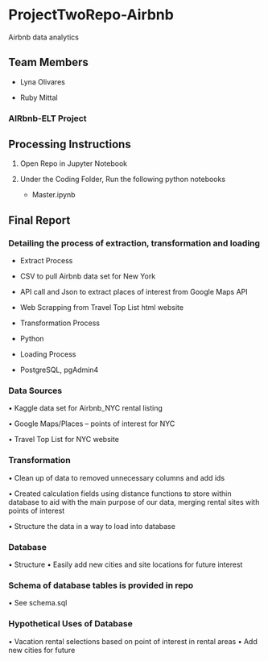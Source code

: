 # ProjectTwoRepo-Airbnb
Airbnb data analytics


## Team Members

 - Lyna Olivares

 - Ruby Mittal


### AIRbnb-ELT Project 


## Processing Instructions 

1. Open Repo in Jupyter Notebook

2. Under the Coding Folder, Run the following python notebooks 
    * Master.ipynb
    

## Final Report

### Detailing the process of extraction, transformation and loading

*	Extract Process

   *	CSV to pull Airbnb data set for New York
 
   *	API call and Json to extract places of interest from Google Maps API
 
   *	Web Scrapping from Travel Top List html website
  
 *	Transformation Process
 
   *	Python
  
 *	Loading Process
 
   *	PostgreSQL, pgAdmin4
  
  
### Data Sources

 •	Kaggle data set for Airbnb_NYC rental listing
 
 •	Google Maps/Places – points of interest for NYC
 
 •	Travel Top List for NYC website
 
### Transformation 

 •	Clean up of data to removed unnecessary columns and add ids
 
 •	Created calculation fields using distance functions to store within database to aid with the main purpose of our data, merging rental    sites with points of interest
 
 •	Structure the data in a way to load into database

### Database
 •	Structure
 •	Easily add new cities and site locations for future interest

### Schema of database tables is provided in repo 
 •	See schema.sql

### Hypothetical Uses of Database
 •	Vacation rental selections based on point of interest in rental areas
 •	Add new cities for future

